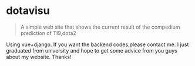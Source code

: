 # dotavisu

> A simple web site that shows the current result of the compedium prediction of TI9,dota2

Using vue+django.
If you want the backend codes,please contact me.
I just graduated from university and hope to get some advice from you guys about my website.
Thanks!

